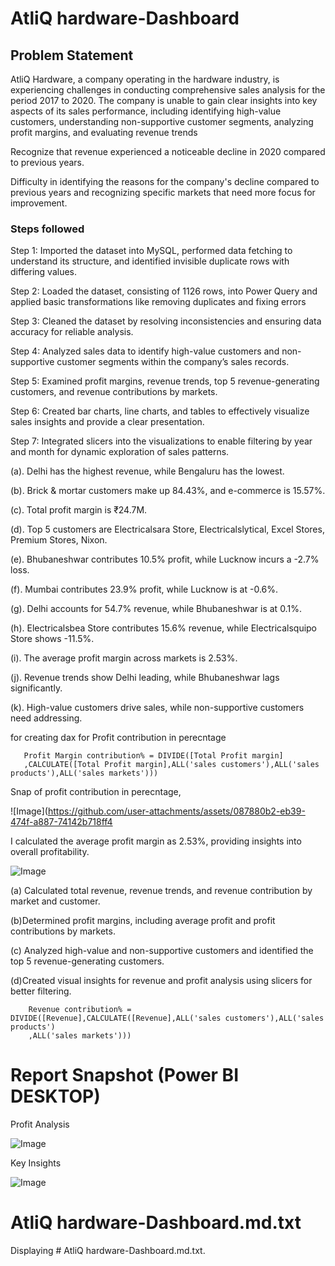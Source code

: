 # AtliQ hardware-Dashboard



## Problem Statement
AtliQ Hardware, a company operating in the hardware industry, is experiencing challenges in conducting comprehensive sales analysis for the period 2017 to 2020. The company is unable to gain clear insights into key aspects of its sales performance, including identifying high-value customers, understanding non-supportive customer segments, analyzing profit margins, and evaluating revenue trends

Recognize that revenue experienced a noticeable decline in 2020 compared to previous years. 

Difficulty in identifying the reasons for the company's decline compared to previous years and recognizing specific markets that need more focus for improvement.


### Steps followed 

Step 1: Imported the dataset into MySQL, performed data fetching to understand its structure, and identified invisible duplicate rows with differing values.

Step 2: Loaded the dataset, consisting of 1126 rows, into Power Query and applied basic transformations like removing duplicates and fixing errors

Step 3: Cleaned the dataset by resolving inconsistencies and ensuring data accuracy for reliable analysis.

Step 4: Analyzed sales data to identify high-value customers and non-supportive customer segments within the company’s sales records.

Step 5: Examined profit margins, revenue trends, top 5 revenue-generating customers, and revenue contributions by markets.

Step 6: Created bar charts, line charts, and tables to effectively visualize sales insights and provide a clear presentation.

Step 7: Integrated slicers into the visualizations to enable filtering by year and month for dynamic exploration of sales patterns.

(a). Delhi has the highest revenue, while Bengaluru has the lowest.  

(b). Brick & mortar customers make up 84.43%, and e-commerce is 15.57%.  

(c). Total profit margin is ₹24.7M.  

(d). Top 5 customers are Electricalsara Store, Electricalslytical, Excel Stores, Premium Stores, Nixon.  

(e). Bhubaneshwar contributes 10.5% profit, while Lucknow incurs a -2.7% loss.  

(f). Mumbai contributes 23.9% profit, while Lucknow is at -0.6%.  

(g). Delhi accounts for 54.7% revenue, while Bhubaneshwar is at 0.1%.  

(h). Electricalsbea Store contributes 15.6% revenue, while Electricalsquipo Store shows -11.5%.  

(i). The average profit margin across markets is 2.53%.  

(j). Revenue trends show Delhi leading, while Bhubaneshwar lags significantly.  

(k). High-value customers drive sales, while non-supportive customers need addressing.  
  


  


for creating dax for Profit contribution in perecntage
       
       Profit Margin contribution% = DIVIDE([Total Profit margin]
       ,CALCULATE([Total Profit margin],ALL('sales customers'),ALL('sales products'),ALL('sales markets')))
        
Snap of profit contribution in perecntage,

![Image](https://github.com/user-attachments/assets/087880b2-eb39-474f-a887-74142b718ff4


 I calculated the average profit margin as 
 2.53%, providing insights into
 overall profitability.

![Image](https://github.com/user-attachments/assets/2fde8845-07a8-4b9a-8a66-d7106247e669)

(a) Calculated total revenue, revenue trends, and revenue contribution by market and customer.

(b)Determined profit margins, including average profit and profit contributions by markets.

(c) Analyzed high-value and non-supportive customers and identified the top 5 revenue-generating customers. 

(d)Created visual insights for revenue and profit analysis using slicers for better filtering.  

        Revenue contribution% = DIVIDE([Revenue],CALCULATE([Revenue],ALL('sales customers'),ALL('sales products')
        ,ALL('sales markets')))

 # Report Snapshot (Power BI DESKTOP)

Profit Analysis


![Image](https://github.com/user-attachments/assets/c5ddee19-ef61-4407-ad16-4f8ff8913730)



Key Insights

![Image](https://github.com/user-attachments/assets/27c03ae7-786a-4549-9675-f0c9f25181b1)

# AtliQ hardware-Dashboard.md.txt
Displaying # AtliQ hardware-Dashboard.md.txt.
